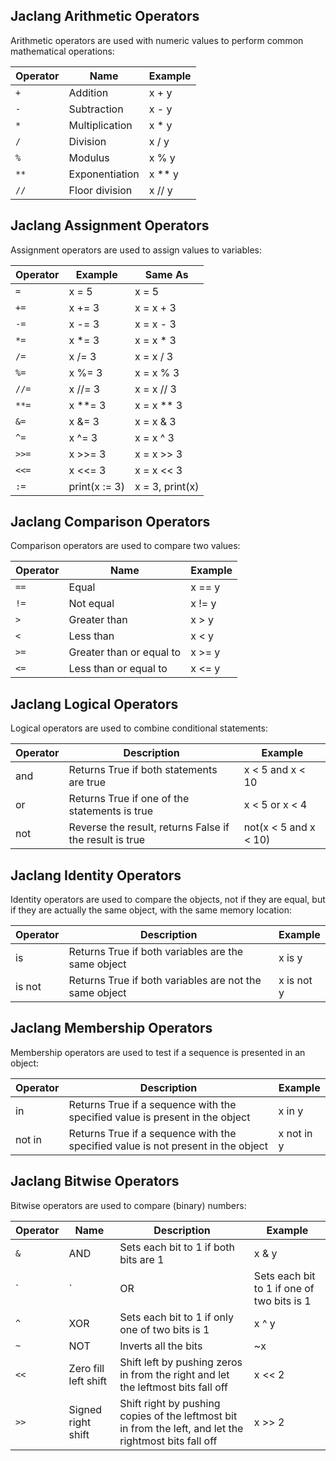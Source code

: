 ## Jaclang Arithmetic Operators
Arithmetic operators are used with numeric values to perform common mathematical operations:

| **Operator** | **Name**          | **Example**   |
|--------------|-------------------|---------------|
| `+ `           | Addition          | x + y         |
| `- `           | Subtraction       | x - y         |
| `*`            | Multiplication    | x * y         |
| `/`            | Division          | x / y         |
| `%`            | Modulus           | x % y         |
| `**`           | Exponentiation    | x ** y        |
| `//`           | Floor division    | x // y        |

## Jaclang Assignment Operators
Assignment operators are used to assign values to variables:

| **Operator** | **Example**            | **Same As**         |
|----------|--------------------|-----------------|
| `=`        | x = 5              | x = 5           |
| `+=`       | x += 3             | x = x + 3       |
| `-=`       | x -= 3             | x = x - 3       |
| `*=`       | x *= 3             | x = x * 3       |
| `/=`       | x /= 3             | x = x / 3       |
| `%=`       | x %= 3             | x = x % 3       |
| `//=`      | x //= 3            | x = x // 3      |
| `**=`      | x **= 3            | x = x ** 3      |
| `&=`       | x &= 3             | x = x & 3       |
| `^=`       | x ^= 3             | x = x ^ 3       |
| `>>=`      | x >>= 3            | x = x >> 3      |
| `<<=`      | x <<= 3            | x = x << 3      |
| `:=`       | print(x := 3)      | x = 3, print(x) |

## Jaclang Comparison Operators
Comparison operators are used to compare two values:

| Operator | Name                        | Example   |
|----------|-----------------------------|-----------|
| `==`       | Equal                       | x == y    |
| `!=`       | Not equal                   | x != y    |
| `>`        | Greater than                | x > y     |
| `<`        | Less than                   | x < y     |
| `>=`       | Greater than or equal to    | x >= y    |
| `<=`       | Less than or equal to       | x <= y    |

## Jaclang Logical Operators
Logical operators are used to combine conditional statements:

| Operator | Description                                       | Example                     |
|----------|---------------------------------------------------|-----------------------------|
| and      | Returns True if both statements are true          | x < 5 and x < 10            |
| or       | Returns True if one of the statements is true     | x < 5 or x < 4             |
| not      | Reverse the result, returns False if the result is true | not(x < 5 and x < 10)      |

## Jaclang Identity Operators
Identity operators are used to compare the objects, not if they are equal, but if they are actually the same object, with the same memory location:

| Operator | Description                                        | Example        |
|----------|----------------------------------------------------|----------------|
| is       | Returns True if both variables are the same object| x is y         |
| is not   | Returns True if both variables are not the same object | x is not y     |

## Jaclang Membership Operators
Membership operators are used to test if a sequence is presented in an object:

| Operator  | Description                                               | Example       |
|-----------|-----------------------------------------------------------|---------------|
| in        | Returns True if a sequence with the specified value is present in the object | x in y        |
| not in    | Returns True if a sequence with the specified value is not present in the object | x not in y    |

## Jaclang Bitwise Operators
Bitwise operators are used to compare (binary) numbers:

| Operator | Name               | Description                                                                   | Example   |
|----------|--------------------|-------------------------------------------------------------------------------|-----------|
| `&`        | AND                | Sets each bit to 1 if both bits are 1                                         | x & y     |
| `|`        | OR                 | Sets each bit to 1 if one of two bits is 1                                    | x | y     |
| `^`       | XOR                | Sets each bit to 1 if only one of two bits is 1                               | x ^ y     |
| `~`        | NOT                | Inverts all the bits                                                           | ~x        |
| `<<`       | Zero fill left shift | Shift left by pushing zeros in from the right and let the leftmost bits fall off | x << 2    |
| `>>`       | Signed right shift | Shift right by pushing copies of the leftmost bit in from the left, and let the rightmost bits fall off | x >> 2    |
